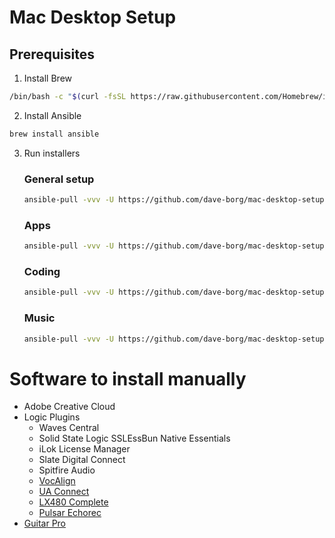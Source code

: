 # Mac Desktop Setup

## Prerequisites 

1. Install Brew

```bash
/bin/bash -c "$(curl -fsSL https://raw.githubusercontent.com/Homebrew/install/HEAD/install.sh)"
```

2. Install Ansible

```bash
brew install ansible
```

3. Run installers

    ### General setup
    ```bash
    ansible-pull -vvv -U https://github.com/dave-borg/mac-desktop-setup.git -d /Users/dborgees/mac-desktop-setup general-setup/playbook.yaml --ask-become-pass
    ```

    ### Apps
    ```bash
    ansible-pull -vvv -U https://github.com/dave-borg/mac-desktop-setup.git -d /Users/dborgees/mac-desktop-setup apps/playbook.yaml --ask-become-pass
    ```

    ### Coding
    ```bash
    ansible-pull -vvv -U https://github.com/dave-borg/mac-desktop-setup.git -d /Users/dborgees/mac-desktop-setup coding/playbook.yaml --ask-become-pass
    ```

    ### Music

    ```bash
    ansible-pull -vvv -U https://github.com/dave-borg/mac-desktop-setup.git
    ```

# Software to install manually

- Adobe Creative Cloud
- Logic Plugins
    - Waves Central
    - Solid State Logic SSLEssBun Native Essentials
    - iLok License Manager
    - Slate Digital Connect
    - Spitfire Audio
    - [VocAlign](https://www.synchroarts.com/downloads#vocalign-ultra)
    - [UA Connect](https://www.uaudio.com/volt/start)
    - [LX480 Complete](https://shop.relabdevelopment.com/dashboard/orders/2803-1753-9816)
    - [Pulsar Echorec](https://pulsar.audio/download/)
- [Guitar Pro](https://www.guitar-pro.com/my-account)
